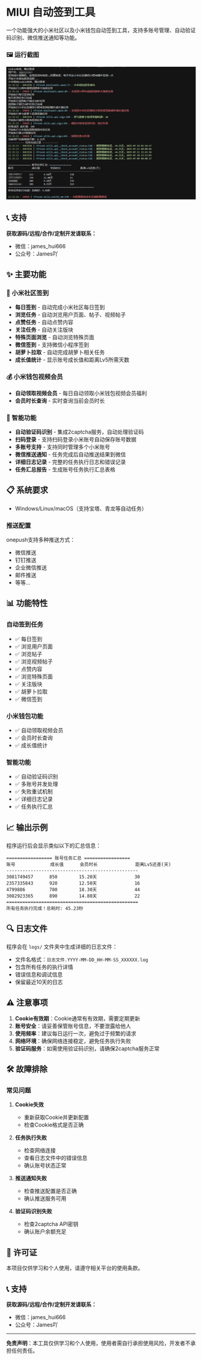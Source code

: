 # MIUI 自动签到工具

一个功能强大的小米社区以及小米钱包自动签到工具，支持多账号管理、自动验证码识别、微信推送通知等功能。

### 🖼️ 运行截图

![程序运行截图](87a6eb4a-9bfe-461c-8ffa-65ef82003ee9.png)

## 📞 支持
**获取源码/远程/合作/定制开发请联系：**
- 微信：james_hui666
- 公众号：James吖

## ✨ 主要功能
### 🔐 小米社区签到
- **每日签到** - 自动完成小米社区每日签到
- **浏览任务** - 自动浏览用户页面、帖子、视频帖子
- **点赞任务** - 自动点赞内容
- **关注任务** - 自动关注版块
- **特殊页面浏览** - 自动浏览特殊页面
- **微信签到** - 支持微信小程序签到
- **胡萝卜拉取** - 自动完成胡萝卜相关任务
- **成长值统计** - 显示账号成长值和距离Lv5所需天数

### 💰 小米钱包视频会员
- **自动领取视频会员** - 每日自动领取小米钱包视频会员福利
- **会员时长查询** - 实时查询当前会员时长

### 🤖 智能功能
- **自动验证码识别** - 集成2captcha服务，自动处理验证码
- **扫码登录** - 支持扫码登录小米账号自动保存账号数据
- **多账号支持** - 支持同时管理多个小米账号
- **微信推送通知** - 任务完成后自动推送结果到微信
- **详细日志记录** - 完整的任务执行日志和错误记录
- **任务汇总报告** - 生成账号任务执行汇总表格

## 📋 系统要求

- Windows/Linux/macOS（支持宝塔、青龙等自动任务）

### 推送配置

onepush支持多种推送方式：
- 微信推送
- 钉钉推送
- 企业微信推送
- 邮件推送
- 等等...

## 📊 功能特性

### 自动签到任务
- ✅ 每日签到
- ✅ 浏览用户页面
- ✅ 浏览帖子
- ✅ 浏览视频帖子
- ✅ 点赞内容
- ✅ 浏览特殊页面
- ✅ 关注版块
- ✅ 胡萝卜拉取
- ✅ 微信签到

### 小米钱包功能
- ✅ 自动领取视频会员
- ✅ 会员时长查询
- ✅ 成长值统计

### 智能功能
- ✅ 自动验证码识别
- ✅ 多账号并发处理
- ✅ 失败重试机制
- ✅ 详细日志记录
- ✅ 任务执行汇总

## 📈 输出示例

程序运行后会显示类似以下的汇总信息：

```
================= 账号任务汇总 =================
账号             成长值      会员时长              距离Lv5还差(天)    
-------------------------------------------------
3081749457      850        15.20天              30
2357335843      920        12.50天              16
4799886         780        18.30天              44
3082923365      890        14.80天              22
=================================================
所有任务执行完成！总耗时: 45.23秒
```

## 🔍 日志文件

程序会在 `logs/` 文件夹中生成详细的日志文件：
- 文件名格式：`日志文件.YYYY-MM-DD_HH-MM-SS_XXXXXX.log`
- 包含所有任务的执行详情
- 错误信息和调试信息
- 保留最近10天的日志

## ⚠️ 注意事项

1. **Cookie有效期**：Cookie通常有有效期，需要定期更新
2. **账号安全**：请妥善保管账号信息，不要泄露给他人
3. **使用频率**：建议每日运行一次，避免过于频繁的请求
4. **网络环境**：确保网络连接稳定，避免任务执行失败
5. **验证码服务**：如需使用验证码识别，请确保2captcha服务正常

## 🛠️ 故障排除

### 常见问题

1. **Cookie失效**
   - 重新获取Cookie并更新配置
   - 检查Cookie格式是否正确

2. **任务执行失败**
   - 检查网络连接
   - 查看日志文件中的错误信息
   - 确认账号状态正常

3. **推送通知失败**
   - 检查推送配置是否正确
   - 确认推送服务可用

4. **验证码识别失败**
   - 检查2captcha API密钥
   - 确认账户余额充足

## 📄 许可证

本项目仅供学习和个人使用，请遵守相关平台的使用条款。

## 📞 支持

**获取源码/远程/合作/定制开发请联系：**
- 微信：james_hui666
- 公众号：James吖

---

**免责声明**：本工具仅供学习和个人使用，使用者需自行承担使用风险，开发者不承担任何责任。 
